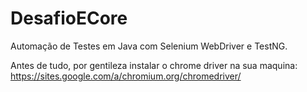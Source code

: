 # DesafioECore

Automação de Testes em Java com Selenium WebDriver e TestNG.

Antes de tudo, por gentileza instalar o chrome driver na sua maquina: https://sites.google.com/a/chromium.org/chromedriver/

